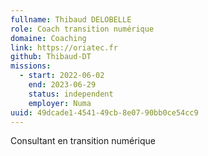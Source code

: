 ```yaml
---
fullname: Thibaud DELOBELLE
role: Coach transition numérique
domaine: Coaching
link: https://oriatec.fr
github: Thibaud-DT
missions:
  - start: 2022-06-02
    end: 2023-06-29
    status: independent
    employer: Numa
uuid: 49dcade1-4541-49cb-8e07-90bb0ce54cc9
---
```

Consultant en transition numérique